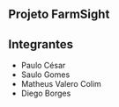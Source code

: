 ## Projeto FarmSight

## Integrantes
- Paulo César
- Saulo Gomes
- Matheus Valero Colim
- Diego Borges

